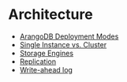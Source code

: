Architecture
============

- [ArangoDB Deployment Modes](DeploymentModes/README.md)
- [Single Instance vs. Cluster](SingleInstanceVsCluster.md)
- [Storage Engines](StorageEngines.md)
- [Replication](Replication/README.md)
- [Write-ahead log](WriteAheadLog.md)
